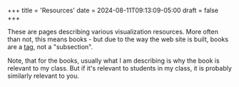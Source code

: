 +++
title = 'Resources'
date = 2024-08-11T09:13:09-05:00
draft = false
+++

These are pages describing various visualization resources. More often than not, this means books - but due to the way the web site is built, books are a [tag](tags/books), not a "subsection".

Note, that for the books, usually what I am describing is why the book is relevant to my class. But if it's relevant to students in my class, it is probably similarly relevant to you.
